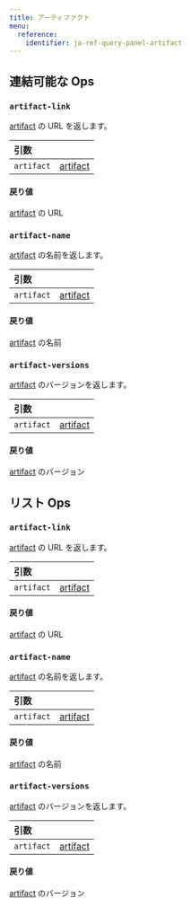 ```yaml
---
title: アーティファクト
menu:
  reference:
    identifier: ja-ref-query-panel-artifact
---
```


## 連結可能な Ops
<h3 id="artifact-link"><code>artifact-link</code></h3>

[artifact](artifact.md) の URL を返します。

| 引数 |  |
| :--- | :--- |
| `artifact` | [artifact](artifact.md) |

#### 戻り値
[artifact](artifact.md) の URL

<h3 id="artifact-name"><code>artifact-name</code></h3>

[artifact](artifact.md) の名前を返します。

| 引数 |  |
| :--- | :--- |
| `artifact` | [artifact](artifact.md) |

#### 戻り値
[artifact](artifact.md) の名前

<h3 id="artifact-versions"><code>artifact-versions</code></h3>

[artifact](artifact.md) のバージョンを返します。

| 引数 |  |
| :--- | :--- |
| `artifact` | [artifact](artifact.md) |

#### 戻り値
[artifact](artifact.md) のバージョン


## リスト Ops
<h3 id="artifact-link"><code>artifact-link</code></h3>

[artifact](artifact.md) の URL を返します。

| 引数 |  |
| :--- | :--- |
| `artifact` | [artifact](artifact.md) |

#### 戻り値
[artifact](artifact.md) の URL

<h3 id="artifact-name"><code>artifact-name</code></h3>

[artifact](artifact.md) の名前を返します。

| 引数 |  |
| :--- | :--- |
| `artifact` | [artifact](artifact.md) |

#### 戻り値
[artifact](artifact.md) の名前

<h3 id="artifact-versions"><code>artifact-versions</code></h3>

[artifact](artifact.md) のバージョンを返します。

| 引数 |  |
| :--- | :--- |
| `artifact` | [artifact](artifact.md) |

#### 戻り値
[artifact](artifact.md) のバージョン